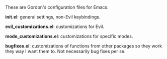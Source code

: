 
These are Gordon's configuration files for Emacs.

**init.el**: general settings, non-Evil keybindings.

**evil_customizations.el**: customizations for Evil. 

**mode_customizations.el**: customizations for specific modes.

**bugfixes.el**: customizations of functions from other packages so they work they way I want them to. Not necessarily bug fixes per se.
